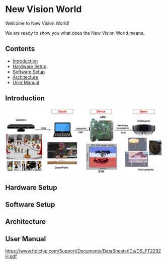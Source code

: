 # New Vision World
  Welcome to New Vision World! 
  
  We are ready to show you what does the New Vision World means.
  
Contents
--------
- [Introduction](#Introduction)
- [Hardware Setup](#Hardware-Setup)
- [Software Setup](#Software-Setup)
- [Architecture](#Architecture)
- [User Manual](#User-Manual)

## Introduction
![flow](images/flow.JPG)

## Hardware Setup

## Software Setup

## Architecture

## User Manual


https://www.ftdichip.com/Support/Documents/DataSheets/ICs/DS_FT2232H.pdf







